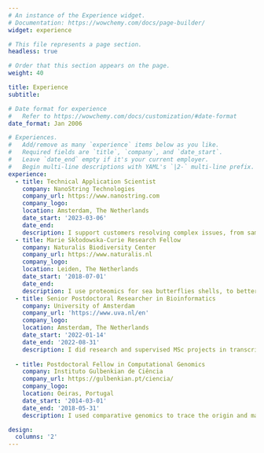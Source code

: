 ```yaml
---
# An instance of the Experience widget.
# Documentation: https://wowchemy.com/docs/page-builder/
widget: experience

# This file represents a page section.
headless: true

# Order that this section appears on the page.
weight: 40

title: Experience
subtitle:

# Date format for experience
#   Refer to https://wowchemy.com/docs/customization/#date-format
date_format: Jan 2006

# Experiences.
#   Add/remove as many `experience` items below as you like.
#   Required fields are `title`, `company`, and `date_start`.
#   Leave `date_end` empty if it's your current employer.
#   Begin multi-line descriptions with YAML's `|2-` multi-line prefix.
experience:
  - title: Technical Application Scientist
    company: NanoString Technologies
    company_url: https://www.nanostring.com
    company_logo: 
    location: Amsterdam, The Netherlands
    date_start: '2023-03-06'
    date_end:
    description: I support customers resolving complex issues, from sample prep to instrument troubleshooting and data analysis
  - title: Marie Skłodowska-Curie Research Fellow
    company: Naturalis Biodiversity Center
    company_url: https://www.naturalis.nl
    company_logo: 
    location: Leiden, The Netherlands
    date_start: '2018-07-01'
    date_end:
    description: I use proteomics for sea butterflies shells, to better understand the mechanisms governing their shell formation
  - title: Senior Postdoctoral Researcher in Bioinformatics
    company: University of Amsterdam
    company_url: 'https://www.uva.nl/en'
    company_logo: 
    location: Amsterdam, The Netherlands
    date_start: '2022-01-14'
    date_end: '2022-08-31'
    description: I did research and supervised MSc projects in transcriptomic responses of planktonic gastropods to carbon dioxide
    
  - title: Postdoctoral Fellow in Computational Genomics
    company: Instituto Gulbenkian de Ciência
    company_url: https://gulbenkian.pt/ciencia/
    company_logo: 
    location: Oeiras, Portugal
    date_start: '2014-03-01'
    date_end: '2018-05-31'
    description: I used comparative genomics to trace the origin and macroevolution of sporulation in bacteria

design:
  columns: '2'
---
```

